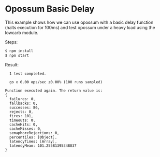 # Opossum Basic Delay

This example shows how we can use opossum with a basic delay function (halts execution for 100ms) and test opossum under a heavy load using the lowcarb module.

Steps:

```sh
$ npm install
$ npm start
```

Result:

```
  1 test completed.

  go x 0.00 ops/sec ±0.00% (100 runs sampled)

Function executed again. The return value is:
{
  failures: 0,
  fallbacks: 0,
  successes: 86,
  rejects: 0,
  fires: 101,
  timeouts: 0,
  cacheHits: 0,
  cacheMisses: 0,
  semaphoreRejections: 0,
  percentiles: [Object],
  latencyTimes: [Array],
  latencyMean: 101.25581395348837
}
```

